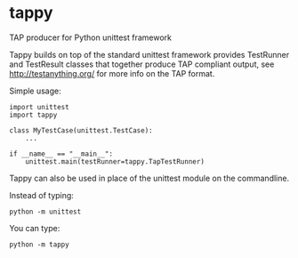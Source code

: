 tappy
=====

TAP producer for Python unittest framework

Tappy builds on top of the standard unittest framework provides
TestRunner and TestResult classes that together produce TAP compliant
output, see http://testanything.org/ for more info on the TAP format. 

Simple usage:

    import unittest
    import tappy

    class MyTestCase(unittest.TestCase):
        ...

    if __name__ == "__main__":
        unittest.main(testRunner=tappy.TapTestRunner)

Tappy can also be used in place of the unittest module on the
commandline.

Instead of typing:

    python -m unittest

You can type:

    python -m tappy
